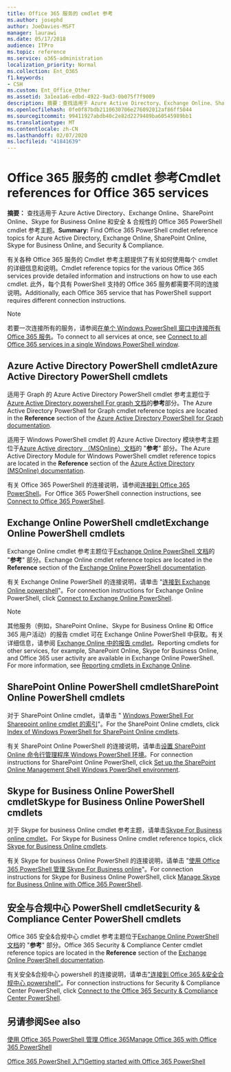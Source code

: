 ```yaml
---
title: Office 365 服务的 cmdlet 参考
ms.author: josephd
author: JoeDavies-MSFT
manager: laurawi
ms.date: 05/17/2018
audience: ITPro
ms.topic: reference
ms.service: o365-administration
localization_priority: Normal
ms.collection: Ent_O365
f1.keywords:
- CSH
ms.custom: Ent_Office_Other
ms.assetid: 3a1ea1a6-edbd-4922-9ad3-0b075f7f9009
description: 摘要：查找适用于 Azure Active Directory、Exchange Online、SharePoint Online、Skype for Business Online 和安全 & 合规性的 Office 365 PowerShell cmdlet 参考主题。
ms.openlocfilehash: 0fe0f87bdb2110630706e276092012af86ff5044
ms.sourcegitcommit: 99411927abdb40c2e82d2279489ba60545989bb1
ms.translationtype: MT
ms.contentlocale: zh-CN
ms.lasthandoff: 02/07/2020
ms.locfileid: "41841639"
---
```

# <a name="cmdlet-references-for-office-365-services"></a><span data-ttu-id="91d59-103">Office 365 服务的 cmdlet 参考</span><span class="sxs-lookup"><span data-stu-id="91d59-103">Cmdlet references for Office 365 services</span></span>

 <span data-ttu-id="91d59-104">**摘要：** 查找适用于 Azure Active Directory、Exchange Online、SharePoint Online、Skype for Business Online 和安全 & 合规性的 Office 365 PowerShell cmdlet 参考主题。</span><span class="sxs-lookup"><span data-stu-id="91d59-104">**Summary:** Find Office 365 PowerShell cmdlet reference topics for Azure Active Directory, Exchange Online, SharePoint Online, Skype for Business Online, and Security & Compliance.</span></span>
  
<span data-ttu-id="91d59-105">有关各种 Office 365 服务的 Cmdlet 参考主题提供了有关如何使用每个 cmdlet 的详细信息和说明。</span><span class="sxs-lookup"><span data-stu-id="91d59-105">Cmdlet reference topics for the various Office 365 services provide detailed information and instructions on how to use each cmdlet.</span></span> <span data-ttu-id="91d59-106">此外，每个具有 PowerShell 支持的 Office 365 服务都需要不同的连接说明。</span><span class="sxs-lookup"><span data-stu-id="91d59-106">Additionally, each Office 365 service that has PowerShell support requires different connection instructions.</span></span>
  
> [!NOTE]
> <span data-ttu-id="91d59-107">若要一次连接所有的服务，请参阅[在单个 Windows PowerShell 窗口中连接所有 Office 365 服务](connect-to-all-office-365-services-in-a-single-windows-powershell-window.md)。</span><span class="sxs-lookup"><span data-stu-id="91d59-107">To connect to all services at once, see [Connect to all Office 365 services in a single Windows PowerShell window](connect-to-all-office-365-services-in-a-single-windows-powershell-window.md).</span></span> 
  
## <a name="azure-active-directory-powershell-cmdlets"></a><span data-ttu-id="91d59-108">Azure Active Directory PowerShell cmdlet</span><span class="sxs-lookup"><span data-stu-id="91d59-108">Azure Active Directory PowerShell cmdlets</span></span>

<span data-ttu-id="91d59-109">适用于 Graph 的 Azure Active Directory PowerShell cmdlet 参考主题位于[Azure Active Directory powershell For graph 文档](https://docs.microsoft.com/powershell/azure/active-directory/install-adv2?view=azureadps-2.0)的**参考**部分。</span><span class="sxs-lookup"><span data-stu-id="91d59-109">The Azure Active Directory PowerShell for Graph cmdlet reference topics are located in the **Reference** section of the [Azure Active Directory PowerShell for Graph documentation](https://docs.microsoft.com/powershell/azure/active-directory/install-adv2?view=azureadps-2.0).</span></span>

<span data-ttu-id="91d59-110">适用于 Windows PowerShell cmdlet 的 Azure Active Directory 模块参考主题位于[Azure Active directory （MSOnline）文档](https://docs.microsoft.com/powershell/azure/active-directory/overview?view=azureadps-1.0)的 "**参考**" 部分。</span><span class="sxs-lookup"><span data-stu-id="91d59-110">The Azure Active Directory Module for Windows PowerShell cmdlet reference topics are located in the **Reference** section of the [Azure Active Directory (MSOnline) documentation](https://docs.microsoft.com/powershell/azure/active-directory/overview?view=azureadps-1.0).</span></span>

<span data-ttu-id="91d59-111">有关 Office 365 PowerShell 的连接说明，请参阅[连接到 Office 365 PowerShell](connect-to-office-365-powershell.md)。</span><span class="sxs-lookup"><span data-stu-id="91d59-111">For Office 365 PowerShell connection instructions, see [Connect to Office 365 PowerShell](connect-to-office-365-powershell.md).</span></span>
  
## <a name="exchange-online-powershell-cmdlets"></a><span data-ttu-id="91d59-112">Exchange Online PowerShell cmdlet</span><span class="sxs-lookup"><span data-stu-id="91d59-112">Exchange Online PowerShell cmdlets</span></span>

<span data-ttu-id="91d59-113">Exchange Online cmdlet 参考主题位于[Exchange Online PowerShell 文档](https://docs.microsoft.com/powershell/exchange/exchange-online/exchange-online-powershell?view=exchange-ps)的 "**参考**" 部分。</span><span class="sxs-lookup"><span data-stu-id="91d59-113">Exchange Online cmdlet reference topics are located in the **Reference** section of the [Exchange Online PowerShell documentation](https://docs.microsoft.com/powershell/exchange/exchange-online/exchange-online-powershell?view=exchange-ps).</span></span>
  
<span data-ttu-id="91d59-114">有关 Exchange Online PowerShell 的连接说明，请单击 "[连接到 Exchange Online powershell](https://go.microsoft.com/fwlink/p/?LinkId=396554)"。</span><span class="sxs-lookup"><span data-stu-id="91d59-114">For connection instructions for Exchange Online PowerShell, click [Connect to Exchange Online PowerShell](https://go.microsoft.com/fwlink/p/?LinkId=396554).</span></span>
  
> [!NOTE]
> <span data-ttu-id="91d59-p102">其他服务（例如，SharePoint Online、Skype for Business Online 和 Office 365 用户活动）的报告 cmdlet 可在 Exchange Online PowerShell 中获取。有关详细信息，请参阅 [Exchange Online 中的报告 cmdlet](https://go.microsoft.com/fwlink/p/?LinkId=691595)。</span><span class="sxs-lookup"><span data-stu-id="91d59-p102">Reporting cmdlets for other services, for example, SharePoint Online, Skype for Business Online, and Office 365 user activity are available in Exchange Online PowerShell. For more information, see [Reporting cmdlets in Exchange Online](https://go.microsoft.com/fwlink/p/?LinkId=691595).</span></span> 
  
## <a name="sharepoint-online-powershell-cmdlets"></a><span data-ttu-id="91d59-117">SharePoint Online PowerShell cmdlet</span><span class="sxs-lookup"><span data-stu-id="91d59-117">SharePoint Online PowerShell cmdlets</span></span>

<span data-ttu-id="91d59-118">对于 SharePoint Online cmdlet，请单击 " [Windows PowerShell For Sharepoint online cmdlet 的索引](https://go.microsoft.com/fwlink/p/?LinkId=691476)"。</span><span class="sxs-lookup"><span data-stu-id="91d59-118">For the SharePoint Online cmdlets, click [Index of Windows PowerShell for SharePoint Online cmdlets](https://go.microsoft.com/fwlink/p/?LinkId=691476).</span></span>
  
<span data-ttu-id="91d59-119">有关 SharePoint Online PowerShell 的连接说明，请单击[设置 SharePoint Online 命令行管理程序 Windows PowerShell 环境](https://go.microsoft.com/fwlink/p/?LinkId=691603)。</span><span class="sxs-lookup"><span data-stu-id="91d59-119">For connection instructions for SharePoint Online PowerShell, click [Set up the SharePoint Online Management Shell Windows PowerShell environment](https://go.microsoft.com/fwlink/p/?LinkId=691603).</span></span>
  
## <a name="skype-for-business-online-powershell-cmdlets"></a><span data-ttu-id="91d59-120">Skype for Business Online PowerShell cmdlet</span><span class="sxs-lookup"><span data-stu-id="91d59-120">Skype for Business Online PowerShell cmdlets</span></span>

<span data-ttu-id="91d59-121">对于 Skype for business Online cmdlet 参考主题，请单击[Skype For Business online cmdlet](https://technet.microsoft.com/library/mt228132.aspx)。</span><span class="sxs-lookup"><span data-stu-id="91d59-121">For Skype for Business Online cmdlet reference topics, click [Skype for Business Online cmdlets](https://technet.microsoft.com/library/mt228132.aspx).</span></span>
  
<span data-ttu-id="91d59-122">有关 Skype for business Online PowerShell 的连接说明，请单击 "[使用 Office 365 PowerShell 管理 Skype For Business online](manage-skype-for-business-online-with-office-365-powershell.md)"。</span><span class="sxs-lookup"><span data-stu-id="91d59-122">For connection instructions for Skype for Business Online PowerShell, click [Manage Skype for Business Online with Office 365 PowerShell](manage-skype-for-business-online-with-office-365-powershell.md).</span></span>

## <a name="security-amp-compliance-center-powershell-cmdlets"></a><span data-ttu-id="91d59-123">安全与合规中心 PowerShell cmdlet</span><span class="sxs-lookup"><span data-stu-id="91d59-123">Security &amp; Compliance Center PowerShell cmdlets</span></span>

<span data-ttu-id="91d59-124">Office 365 安全&amp;合规中心 cmdlet 参考主题位于[Exchange Online PowerShell 文档](https://docs.microsoft.com/powershell/exchange/exchange-online/exchange-online-powershell?view=exchange-ps)的 "**参考**" 部分。</span><span class="sxs-lookup"><span data-stu-id="91d59-124">Office 365 Security &amp; Compliance Center cmdlet reference topics are located in the **Reference** section of the [Exchange Online PowerShell documentation](https://docs.microsoft.com/powershell/exchange/exchange-online/exchange-online-powershell?view=exchange-ps).</span></span>
  
<span data-ttu-id="91d59-125">有关安全&amp;合规中心 powershell 的连接说明，请单击["连接到 Office 365 &amp;安全合规中心 powershell"](https://docs.microsoft.com/powershell/exchange/office-365-scc/connect-to-scc-powershell/connect-to-scc-powershell?view=exchange-ps)。</span><span class="sxs-lookup"><span data-stu-id="91d59-125">For connection instructions for Security &amp; Compliance Center PowerShell, click [Connect to the Office 365 Security &amp; Compliance Center PowerShell](https://docs.microsoft.com/powershell/exchange/office-365-scc/connect-to-scc-powershell/connect-to-scc-powershell?view=exchange-ps).</span></span>


  
## <a name="see-also"></a><span data-ttu-id="91d59-126">另请参阅</span><span class="sxs-lookup"><span data-stu-id="91d59-126">See also</span></span>

[<span data-ttu-id="91d59-127">使用 Office 365 PowerShell 管理 Office 365</span><span class="sxs-lookup"><span data-stu-id="91d59-127">Manage Office 365 with Office 365 PowerShell</span></span>](manage-office-365-with-office-365-powershell.md)
  
[<span data-ttu-id="91d59-128">Office 365 PowerShell 入门</span><span class="sxs-lookup"><span data-stu-id="91d59-128">Getting started with Office 365 PowerShell</span></span>](getting-started-with-office-365-powershell.md)


